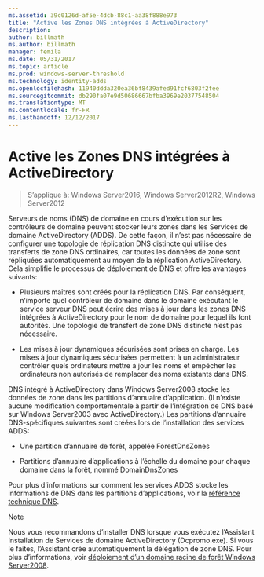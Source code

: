 ```yaml
---
ms.assetid: 39c0126d-af5e-4dcb-88c1-aa38f888e973
title: "Active les Zones DNS intégrées à ActiveDirectory"
description: 
author: billmath
ms.author: billmath
manager: femila
ms.date: 05/31/2017
ms.topic: article
ms.prod: windows-server-threshold
ms.technology: identity-adds
ms.openlocfilehash: 11940ddda320ea36bf8439afed91fcf6803f2fee
ms.sourcegitcommit: db290fa07e9d50686667bfba3969e20377548504
ms.translationtype: MT
ms.contentlocale: fr-FR
ms.lasthandoff: 12/12/2017
---
```

# <a name="active-directory-integrated-dns-zones"></a>Active les Zones DNS intégrées à ActiveDirectory

>S’applique à: Windows Server2016, Windows Server2012R2, Windows Server2012

Serveurs de noms (DNS) de domaine en cours d’exécution sur les contrôleurs de domaine peuvent stocker leurs zones dans les Services de domaine ActiveDirectory (ADDS). De cette façon, il n’est pas nécessaire de configurer une topologie de réplication DNS distincte qui utilise des transferts de zone DNS ordinaires, car toutes les données de zone sont répliquées automatiquement au moyen de la réplication ActiveDirectory. Cela simplifie le processus de déploiement de DNS et offre les avantages suivants:  
  
-   Plusieurs maîtres sont créés pour la réplication DNS. Par conséquent, n’importe quel contrôleur de domaine dans le domaine exécutant le service serveur DNS peut écrire des mises à jour dans les zones DNS intégrées à ActiveDirectory pour le nom de domaine pour lequel ils font autorités. Une topologie de transfert de zone DNS distincte n’est pas nécessaire.  
  
-   Les mises à jour dynamiques sécurisées sont prises en charge. Les mises à jour dynamiques sécurisées permettent à un administrateur contrôler quels ordinateurs mettre à jour les noms et empêcher les ordinateurs non autorisés de remplacer des noms existants dans DNS.  
  
DNS intégré à ActiveDirectory dans Windows Server2008 stocke les données de zone dans les partitions d’annuaire d’application. (Il n’existe aucune modification comportementale à partir de l’intégration de DNS basé sur Windows Server2003 avec ActiveDirectory.) Les partitions d’annuaire DNS-spécifiques suivantes sont créées lors de l’installation des services ADDS:  
  
-   Une partition d’annuaire de forêt, appelée ForestDnsZones  
  
-   Partitions d’annuaire d’applications à l’échelle du domaine pour chaque domaine dans la forêt, nommé DomainDnsZones  
  
Pour plus d’informations sur comment les services ADDS stocke les informations de DNS dans les partitions d’applications, voir la [référence technique DNS](https://go.microsoft.com/fwlink/?LinkId=106636).  
  
> [!NOTE]  
> Nous vous recommandons d’installer DNS lorsque vous exécutez l’Assistant Installation de Services de domaine ActiveDirectory (Dcpromo.exe). Si vous le faites, l’Assistant crée automatiquement la délégation de zone DNS. Pour plus d’informations, voir [déploiement d’un domaine racine de forêt Windows Server2008](https://technet.microsoft.com/library/cc731174.aspx).  
  


